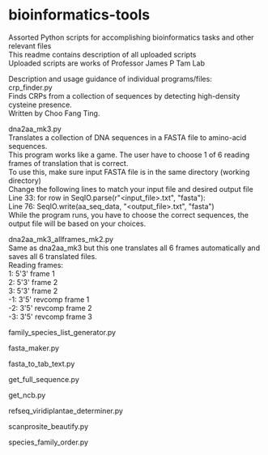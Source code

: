 # bioinformatics-tools
Assorted Python scripts for accomplishing bioinformatics tasks and other relevant files\
This readme contains description of all uploaded scripts\
Uploaded scripts are works of Professor James P Tam Lab

Description and usage guidance of individual programs/files:\
crp_finder.py\
Finds CRPs from a collection of sequences by detecting high-density cysteine presence.\
Written by Choo Fang Ting.

dna2aa_mk3.py\
Translates a collection of DNA sequences in a FASTA file to amino-acid sequences.\
This program works like a game. The user have to choose 1 of 6 reading frames of translation that is correct.\
To use this, make sure input FASTA file is in the same directory (working directory)\
Change the following lines to match your input file and desired output file\
Line 33: for row in SeqIO.parse(r"<input_file>.txt", "fasta"):\
Line 76: SeqIO.write(aa_seq_data, "<output_file>.txt", "fasta")\
While the program runs, you have to choose the correct sequences, the output file will be based on your choices.

dna2aa_mk3_allframes_mk2.py\
Same as dna2aa_mk3 but this one translates all 6 frames automatically and saves all 6 translated files.\
Reading frames:\
1: 5'3' frame 1\
2: 5'3' frame 2\
3: 5'3' frame 2\
-1: 3'5' revcomp frame 1\
-2: 3'5' revcomp frame 2\
-3: 3'5' revcomp frame 3

family_species_list_generator.py

fasta_maker.py

fasta_to_tab_text.py

get_full_sequence.py

get_ncb.py

refseq_viridiplantae_determiner.py

scanprosite_beautify.py

species_family_order.py
